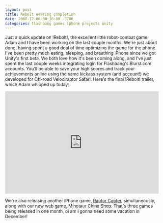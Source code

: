 ```yaml
---
layout: post
title: Rebolt nearing completion
date: 2008-12-06 00:16:00 -0700
categories: flashbang games iphone projects unity
---
```


Just a quick update on !Rebolt!, the excellent little robot-combat game Adam and I have been working on the last couple months. We're just about done, having spent a good deal of time optimizing the game for the phone. I've been pretty much eating, sleeping, and breathing iPhone since we got Unity's first beta. We both love how it's been coming along, and I've just spent the last couple weeks integrating login for Flashbang's Blurst.com accounts. You'll be able to save your high scores and track your achievements online using the same kickass system (and account!) we developed for Off-road Velociraptor Safari. Here's the final !Rebolt! trailer, which Adam whipped up today:

<iframe src="https://player.vimeo.com/video/2441994" width="500" height="333" frameborder="0" webkitallowfullscreen mozallowfullscreen allowfullscreen></iframe>

We're also releasing another iPhone game, [Raptor Copter](http://blurst.com/blog/raptor-copter-iphone-announcement/), simultaneously, along with our new web game, [Minotaur China Shop](http://blurst.com/blog/tag/minotaur-china-shop/). That's three games being released in one month, oi am I gonna need some vacation in December!
